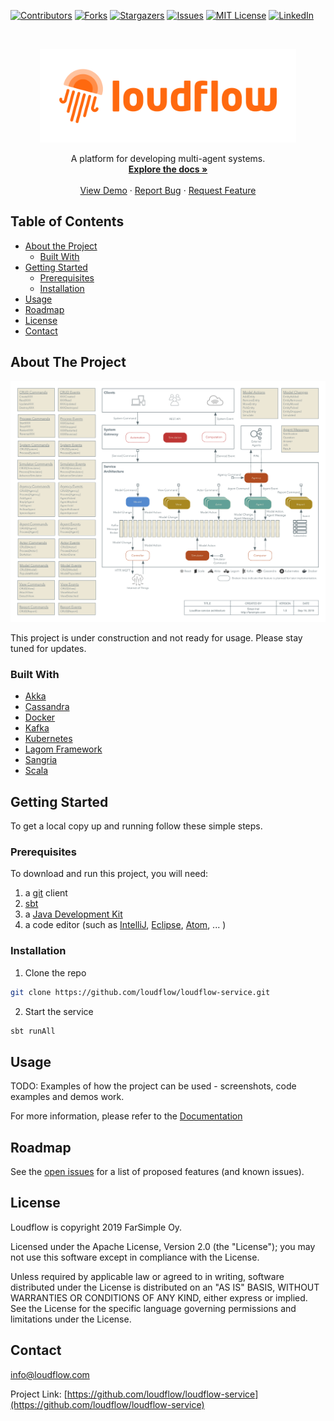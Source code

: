 [![Contributors][contributors-shield]][contributors-url]
[![Forks][forks-shield]][forks-url]
[![Stargazers][stars-shield]][stars-url]
[![Issues][issues-shield]][issues-url]
[![MIT License][license-shield]][license-url]
[![LinkedIn][linkedin-shield]][linkedin-url]

<!-- PROJECT LOGO -->
<br />
<p align="center">
  <a href="https://loudflow.github.io/">
    <img src="images/logo.png" alt="Logo" height="150">
  </a>

  <p align="center">
    A platform for developing multi-agent systems.
    <br />
    <a href="https://github.com/loudflow/loudflow-service/wiki"><strong>Explore the docs »</strong></a>
    <br />
    <br />
    <a href="https://loudflow.github.io/">View Demo</a>
    ·
    <a href="https://github.com/loudflow/loudflow-service/issues">Report Bug</a>
    ·
    <a href="https://github.com/loudflow/loudflow-service/issues">Request Feature</a>
  </p>
</p>

<!-- TABLE OF CONTENTS -->
## Table of Contents

* [About the Project](#about-the-project)
  * [Built With](#built-with)
* [Getting Started](#getting-started)
  * [Prerequisites](#prerequisites)
  * [Installation](#installation)
* [Usage](#usage)
* [Roadmap](#roadmap)
* [License](#license)
* [Contact](#contact)

<!-- ABOUT THE PROJECT -->
## About The Project

[![Architecture][architecture]](https://loudflow.github.io/)

This project is under construction and not ready for usage. Please stay tuned for updates. 

### Built With

* [Akka](https://akka.io/)
* [Cassandra](http://cassandra.apache.org/)
* [Docker](https://www.docker.com/)
* [Kafka](https://kafka.apache.org/)
* [Kubernetes](https://kubernetes.io/)
* [Lagom Framework](https://www.lagomframework.com/)
* [Sangria](https://sangria-graphql.org/)
* [Scala](https://www.scala-lang.org/)

<!-- GETTING STARTED -->
## Getting Started

To get a local copy up and running follow these simple steps.

### Prerequisites

To download and run this project, you will need:

1. a [git](https://git-scm.com/downloads) client
2. [sbt](http://www.scala-sbt.org/download.html)
3. a [Java Development Kit](http://www.oracle.com/technetwork/java/javase/downloads/index.html)
4. a code editor (such as [IntelliJ](https://www.jetbrains.com/idea/), [Eclipse](https://www.eclipse.org/downloads/), [Atom](https://atom.io/), ... )

### Installation
 
1. Clone the repo
```sh
git clone https://github.com/loudflow/loudflow-service.git
```
2. Start the service
```sh
sbt runAll
```

<!-- USAGE EXAMPLES -->
## Usage

TODO: Examples of how the project can be used - screenshots, code examples and demos work.

For more information, please refer to the [Documentation](https://github.com/loudflow/loudflow-service/wiki)

<!-- ROADMAP -->
## Roadmap

See the [open issues](https://github.com/loudflow/loudflow-service/issues) for a list of proposed features (and known issues).

<!-- LICENSE -->
## License

Loudflow is copyright 2019 FarSimple Oy.

Licensed under the Apache License, Version 2.0 (the "License"); you may not use this software except in compliance with the License.

Unless required by applicable law or agreed to in writing, software distributed under the License is distributed on an "AS IS" BASIS, WITHOUT WARRANTIES OR CONDITIONS OF ANY KIND, either express or implied. See the License for the specific language governing permissions and limitations under the License.

<!-- CONTACT -->
## Contact

info@loudflow.com

Project Link: [https://github.com/loudflow/loudflow-service](https://github.com/loudflow/loudflow-service)

<!-- MARKDOWN LINKS & IMAGES -->
<!-- https://www.markdownguide.org/basic-syntax/#reference-style-links -->
[contributors-shield]: https://img.shields.io/github/contributors/loudflow/loudflow-service.svg?style=flat-square
[contributors-url]: https://github.com/loudflow/loudflow-service/graphs/contributors
[forks-shield]: https://img.shields.io/github/forks/loudflow/loudflow-service.svg?style=flat-square
[forks-url]: https://github.com/loudflow/loudflow-service/network/members
[stars-shield]: https://img.shields.io/github/stars/loudflow/loudflow-service.svg?style=flat-square
[stars-url]: https://github.com/loudflow/loudflow-service/stargazers
[issues-shield]: https://img.shields.io/github/issues/loudflow/loudflow-service.svg?style=flat-square
[issues-url]: https://github.com/loudflow/loudflow-service/issues
[license-shield]: https://img.shields.io/github/license/loudflow/loudflow-service.svg?style=flat-square
[license-url]: https://github.com/loudflow/loudflow-service/blob/master/LICENSE.txt
[linkedin-shield]: https://img.shields.io/badge/-LinkedIn-black.svg?style=flat-square&logo=linkedin&colorB=555
[linkedin-url]: https://linkedin.com/company/farsimple
[architecture]: images/architecture.png
